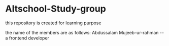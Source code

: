 # Altschool-Study-group
 this repository is created for learning purpose

the name of the members are as follows:
Abdussalam Mujeeb-ur-rahman -- a frontend developer